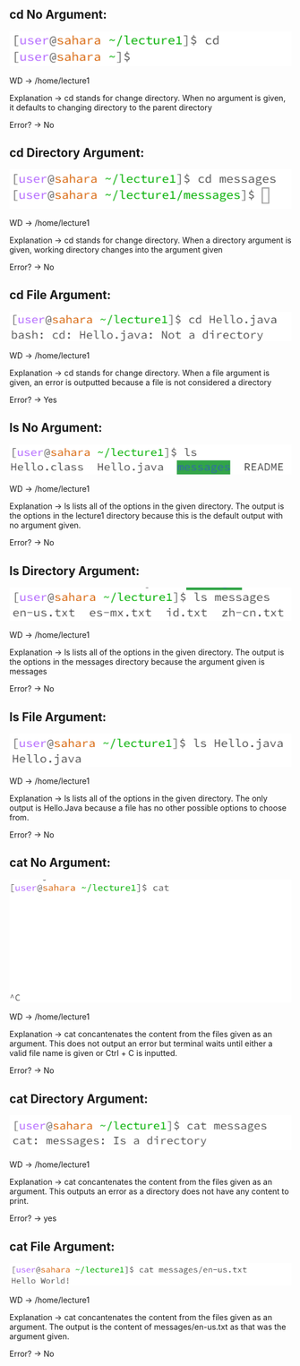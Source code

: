## cd No Argument:

![Image](cdNoArg.png)

WD -> /home/lecture1

Explanation -> cd stands for change directory. When no argument is given, it defaults to changing directory to the parent directory

Error? -> No

## cd Directory Argument:

![Image](cdDirArg.png)

WD -> /home/lecture1

Explanation -> cd stands for change directory. When a directory argument is given, working directory changes into the argument given

Error? -> No

## cd File Argument:

![Image](cdFileArg.png)

WD -> /home/lecture1

Explanation ->  cd stands for change directory. When a file argument is given, an error is outputted because a file is not considered a directory

Error? -> Yes

## ls No Argument:

![Image](lsNoArg.png)

WD -> /home/lecture1

Explanation -> ls lists all of the options in the given directory. The output is the options in the lecture1 directory because this is the default output with no argument given.

Error? -> No

## ls Directory Argument:

![Image](lsDirArg.png)

WD -> /home/lecture1

Explanation -> ls lists all of the options in the given directory. The output is the options in the messages directory because the argument given is messages

Error? -> No

## ls File Argument:

![Image](lsFileArg.png)

WD -> /home/lecture1

Explanation -> ls lists all of the options in the given directory. The only output is Hello.Java because a file has no other possible options to choose from.

Error? -> No

## cat No Argument:

![Image](catNoArg.png)

WD -> /home/lecture1

Explanation -> cat concantenates the content from the files given as an argument. This does not output an error but terminal waits until either a valid file name is given or Ctrl + C is 
inputted.

Error? -> No

## cat Directory Argument:

![Image](catDirArg.png)

WD -> /home/lecture1

Explanation -> cat concantenates the content from the files given as an argument. This outputs an error as a directory does not have any content to print.

Error? -> yes

## cat File Argument:

![Image](catFileArg.png)

WD -> /home/lecture1

Explanation -> cat concantenates the content from the files given as an argument. The output is the content of messages/en-us.txt as that was the argument given.

Error? -> No
